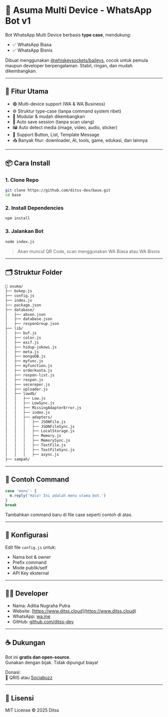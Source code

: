 # 🤖 Asuma Multi Device - WhatsApp Bot v1

Bot WhatsApp Multi Device berbasis **type case**, mendukung:
- ✅ WhatsApp Biasa
- ✅ WhatsApp Bisnis

Dibuat menggunakan [@whiskeysockets/baileys](https://github.com/whiskeysockets/Baileys), cocok untuk pemula maupun developer berpengalaman. Stabil, ringan, dan mudah dikembangkan.

---

## 🚀 Fitur Utama
- 🟢 Multi-device support (WA & WA Business)
- ⚙️ Struktur type-case (tanpa command system ribet)
- 📂 Modular & mudah dikembangkan
- 💾 Auto save session (tanpa scan ulang)
- 🖼️ Auto detect media (image, video, audio, sticker)
- 🔘 Support Button, List, Template Message
- 📥 Banyak fitur: downloader, AI, tools, game, edukasi, dan lainnya

---

## 📦 Cara Install

### 1. Clone Repo
```bash
git clone https://github.com/ditss-dev/base.git
cd base
```

### 2. Install Dependencies
```bash
npm install
```

### 3. Jalankan Bot
```bash
node index.js
```

> Akan muncul QR Code, scan menggunakan WA Biasa atau WA Bisnis

---

## 🗂️ Struktur Folder

```bash
📁 asuma/
├── bokep.js
├── config.js
├── index.js
├── package.json
├── database/
│   ├── absen.json
│   ├── database.json
│   ├── responGroup.json
├── lib/
│   ├── buf.js
│   ├── color.js
│   ├── exif.js
│   ├── hidup-jokowi.js
│   ├── meta.js
│   ├── mongoDB.js
│   ├── myfunc.js
│   ├── myfunction.js
│   ├── orderkuota.js
│   ├── respon-list.js
│   ├── respon.js
│   ├── secereper.js
│   ├── uploader.js
│   ├── lowdb/
│   │   ├── Low.js
│   │   ├── LowSync.js
│   │   ├── MissingAdapterError.js
│   │   ├── index.js
│   │   ├── adapters/
│   │   │   ├── JSONFile.js
│   │   │   ├── JSONFileSync.js
│   │   │   ├── LocalStorage.js
│   │   │   ├── Memory.js
│   │   │   ├── MemorySync.js
│   │   │   ├── TextFile.js
│   │   │   ├── TextFileSync.js
│   │   │   ├── async.js
├── sampah/
```

---

## 🧩 Contoh Command

```js
case 'menu': {
  m.reply('Halo! Ini adalah menu utama bot.')
}
break
```

Tambahkan command baru di file case seperti contoh di atas.

---

## 🔧 Konfigurasi

Edit file `config.js` untuk:
- Nama bot & owner
- Prefix command
- Mode publik/self
- API Key eksternal

---

## 🧑‍💻 Developer
- Nama: Aditia Nugraha Putra
- Website: [https://www.ditss.cloud](https://www.ditss.cloud)
- WhatsApp: [wa.me](https://wa.me/6281513607731)
- GitHub: [github.com/ditss-dev](https://github.com/ditss-dev)

---

## ☕ Dukungan

Bot ini **gratis dan open-source**.  
Gunakan dengan bijak. Tidak dipungut biaya!

Donasi:  
📌 QRIS atau [Sociabuzz](https://sociabuzz.com/ditss)

---

## 📄 Lisensi

MIT License © 2025 Ditss
